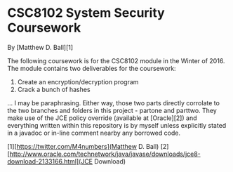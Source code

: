 # CSC8102 System Security Coursework

By [Matthew D. Ball][1]

The following coursework is for the CSC8102 module in the Winter of 2016. The
module contains two deliverables for the coursework:

 1. Create an encryption/decryption program
 2. Crack a bunch of hashes

... I may be paraphrasing. Either way, those two parts directly corrolate to
the two branches and folders in this project - partone and parttwo. They make
use of the JCE policy override (available at [Oracle][2]) and everything
written within this repository is by myself unless explicitly stated in a
javadoc or in-line comment nearby any borrowed code.


[1][https://twitter.com/M4numbers](Matthew D. Ball)
[2][http://www.oracle.com/technetwork/java/javase/downloads/jce8-download-2133166.html](JCE Download)
